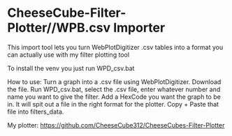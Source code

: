 # CheeseCube-Filter-Plotter//WPB.csv Importer
This import tool lets you turn WebPlotDigitizer .csv tables into a format you can actually use with my filter plotting tool


To install the venv you just run WPD_csv.bat

How to use:
Turn a graph into a .csv file using WebPlotDigitizer. Download the file. Run WPD_csv.bat, select the .csv file, enter whatever number and name you want to give the filter. Add a HexCode you want the graph to be in.
It will spit out a file in the right format for the plotter. Copy + Paste that file into filters_data.

My plotter:
https://github.com/CheeseCube312/CheeseCubes-Filter-Plotter
